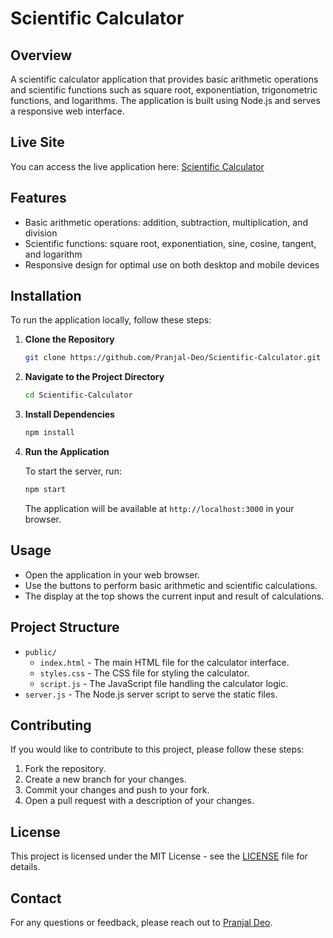 
# Scientific Calculator

## Overview

A scientific calculator application that provides basic arithmetic operations and scientific functions such as square root, exponentiation, trigonometric functions, and logarithms. The application is built using Node.js and serves a responsive web interface.

## Live Site

You can access the live application here: [Scientific Calculator](https://scientific-calculator-1.onrender.com/)

## Features

- Basic arithmetic operations: addition, subtraction, multiplication, and division
- Scientific functions: square root, exponentiation, sine, cosine, tangent, and logarithm
- Responsive design for optimal use on both desktop and mobile devices

## Installation

To run the application locally, follow these steps:

1. **Clone the Repository**

    ```bash
    git clone https://github.com/Pranjal-Deo/Scientific-Calculator.git
    ```

2. **Navigate to the Project Directory**

    ```bash
    cd Scientific-Calculator
    ```

3. **Install Dependencies**

    ```bash
    npm install
    ```

4. **Run the Application**

    To start the server, run:

    ```bash
    npm start
    ```

    The application will be available at `http://localhost:3000` in your browser.

## Usage

- Open the application in your web browser.
- Use the buttons to perform basic arithmetic and scientific calculations.
- The display at the top shows the current input and result of calculations.

## Project Structure

- `public/`
  - `index.html` - The main HTML file for the calculator interface.
  - `styles.css` - The CSS file for styling the calculator.
  - `script.js` - The JavaScript file handling the calculator logic.
- `server.js` - The Node.js server script to serve the static files.

## Contributing

If you would like to contribute to this project, please follow these steps:

1. Fork the repository.
2. Create a new branch for your changes.
3. Commit your changes and push to your fork.
4. Open a pull request with a description of your changes.

## License

This project is licensed under the MIT License - see the [LICENSE](LICENSE) file for details.

## Contact

For any questions or feedback, please reach out to [Pranjal Deo](mailto:deopranjal0430@gmail.com).
